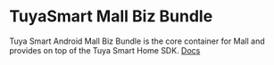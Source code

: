 # TuyaSmart Mall Biz Bundle
Tuya Smart Android Mall Biz Bundle is the core container for Mall and provides on top of the Tuya Smart Home SDK.
[Docs](https://tuyainc.github.io/tuyasmart_mall_android_sdk/)
